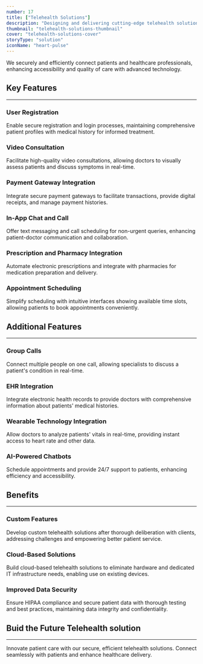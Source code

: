 ```yaml
---
number: 17
title: ["Telehealth Solutions"]
description: "Designing and delivering cutting-edge telehealth solutions to enhance patient care, streamline workflows, and improve accessibility."
thumbnail: "telehealth-solutions-thumbnail"
cover: "telehealth-solutions-cover"
storyType: "solution"
iconName: "heart-pulse"
---
```


We securely and efficiently connect patients and healthcare professionals, enhancing accessibility and quality of care with advanced technology.

## Key Features

---

### User Registration

Enable secure registration and login processes, maintaining comprehensive patient profiles with medical history for informed treatment.

### Video Consultation

Facilitate high-quality video consultations, allowing doctors to visually assess patients and discuss symptoms in real-time.

### Payment Gateway Integration

Integrate secure payment gateways to facilitate transactions, provide digital receipts, and manage payment histories.

### In-App Chat and Call

Offer text messaging and call scheduling for non-urgent queries, enhancing patient-doctor communication and collaboration.

### Prescription and Pharmacy Integration

Automate electronic prescriptions and integrate with pharmacies for medication preparation and delivery.

### Appointment Scheduling

Simplify scheduling with intuitive interfaces showing available time slots, allowing patients to book appointments conveniently.

## Additional Features

---

### Group Calls

Connect multiple people on one call, allowing specialists to discuss a patient's condition in real-time.

### EHR Integration

Integrate electronic health records to provide doctors with comprehensive information about patients' medical histories.

### Wearable Technology Integration

Allow doctors to analyze patients' vitals in real-time, providing instant access to heart rate and other data.

### AI-Powered Chatbots

Schedule appointments and provide 24/7 support to patients, enhancing efficiency and accessibility.

## Benefits

---

### Custom Features

Develop custom telehealth solutions after thorough deliberation with clients, addressing challenges and empowering better patient service.

### Cloud-Based Solutions

Build cloud-based telehealth solutions to eliminate hardware and dedicated IT infrastructure needs, enabling use on existing devices.

### Improved Data Security

Ensure HIPAA compliance and secure patient data with thorough testing and best practices, maintaining data integrity and confidentiality.

## Buid the Future Telehealth solution

---

Innovate patient care with our secure, efficient telehealth solutions. Connect seamlessly with patients and enhance healthcare delivery.

